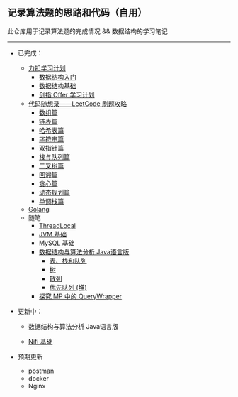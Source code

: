 ##  记录算法题的思路和代码（自用）
此仓库用于记录算法题的完成情况 && 数据结构的学习笔记
***
* 已完成：   
  * [力扣学习计划](https://leetcode-cn.com/study-plan/)
    * [数据结构入门](https://github.com/TonyHuang55/MyAlgorithmNote/tree/main/%E8%A7%A3%E9%A2%98%E6%80%9D%E8%B7%AF/%E5%8A%9B%E6%89%A3%E5%AD%A6%E4%B9%A0%E8%AE%A1%E5%88%92/%E6%95%B0%E6%8D%AE%E7%BB%93%E6%9E%84%E5%85%A5%E9%97%A8)
    * [数据结构基础](https://github.com/TonyHuang55/MyAlgorithmNote/tree/main/%E8%A7%A3%E9%A2%98%E6%80%9D%E8%B7%AF/%E5%8A%9B%E6%89%A3%E5%AD%A6%E4%B9%A0%E8%AE%A1%E5%88%92/%E6%95%B0%E6%8D%AE%E7%BB%93%E6%9E%84%E5%9F%BA%E7%A1%80)
    * [剑指 Offer 学习计划](https://github.com/TonyHuang55/MyAlgorithmNote/tree/main/%E8%A7%A3%E9%A2%98%E6%80%9D%E8%B7%AF/%E5%8A%9B%E6%89%A3%E5%AD%A6%E4%B9%A0%E8%AE%A1%E5%88%92/%E5%89%91%E6%8C%87Offer)
  * [代码随想录——LeetCode 刷题攻略](https://github.com/TonyHuang55/MyAlgorithmNote/tree/main/%E8%A7%A3%E9%A2%98%E6%80%9D%E8%B7%AF/Carl%E5%88%B7%E9%A2%98%E6%94%BB%E7%95%A5)
    * [数组篇](https://github.com/TonyHuang55/MyAlgorithmNote/tree/main/%E8%A7%A3%E9%A2%98%E6%80%9D%E8%B7%AF/Carl%E5%88%B7%E9%A2%98%E6%94%BB%E7%95%A5/%E6%95%B0%E7%BB%84)
    * [链表篇](https://github.com/TonyHuang55/MyAlgorithmNote/tree/main/%E8%A7%A3%E9%A2%98%E6%80%9D%E8%B7%AF/Carl%E5%88%B7%E9%A2%98%E6%94%BB%E7%95%A5/%E9%93%BE%E8%A1%A8)
    * [哈希表篇](https://github.com/TonyHuang55/MyAlgorithmNote/tree/main/%E8%A7%A3%E9%A2%98%E6%80%9D%E8%B7%AF/Carl%E5%88%B7%E9%A2%98%E6%94%BB%E7%95%A5/%E5%93%88%E5%B8%8C%E8%A1%A8)
    * [字符串篇](https://github.com/TonyHuang55/MyAlgorithmNote/tree/main/%E8%A7%A3%E9%A2%98%E6%80%9D%E8%B7%AF/Carl%E5%88%B7%E9%A2%98%E6%94%BB%E7%95%A5/%E5%AD%97%E7%AC%A6%E4%B8%B2)
    * 双指针篇
    * [栈与队列篇](https://github.com/TonyHuang55/MyAlgorithmNote/tree/main/%E8%A7%A3%E9%A2%98%E6%80%9D%E8%B7%AF/Carl%E5%88%B7%E9%A2%98%E6%94%BB%E7%95%A5/%E6%A0%88%E5%92%8C%E9%98%9F%E5%88%97)
    * [二叉树篇](https://github.com/TonyHuang55/MyAlgorithmNote/tree/main/%E8%A7%A3%E9%A2%98%E6%80%9D%E8%B7%AF/Carl%E5%88%B7%E9%A2%98%E6%94%BB%E7%95%A5/%E4%BA%8C%E5%8F%89%E6%A0%91)
    * [回溯篇](https://github.com/TonyHuang55/MyAlgorithmNote/tree/main/%E8%A7%A3%E9%A2%98%E6%80%9D%E8%B7%AF/Carl%E5%88%B7%E9%A2%98%E6%94%BB%E7%95%A5/%E5%9B%9E%E6%BA%AF%E7%AE%97%E6%B3%95)
    * [贪心篇](https://github.com/TonyHuang55/MyAlgorithmNote/tree/main/%E8%A7%A3%E9%A2%98%E6%80%9D%E8%B7%AF/Carl%E5%88%B7%E9%A2%98%E6%94%BB%E7%95%A5/%E8%B4%AA%E5%BF%83%E7%AE%97%E6%B3%95)
    * [动态规划篇](https://github.com/TonyHuang55/MyAlgorithmNote/tree/main/%E8%A7%A3%E9%A2%98%E6%80%9D%E8%B7%AF/Carl%E5%88%B7%E9%A2%98%E6%94%BB%E7%95%A5/%E5%8A%A8%E6%80%81%E8%A7%84%E5%88%92)
    * [单调栈篇](https://github.com/TonyHuang55/MyAlgorithmNote/tree/main/%E8%A7%A3%E9%A2%98%E6%80%9D%E8%B7%AF/Carl%E5%88%B7%E9%A2%98%E6%94%BB%E7%95%A5/%E5%8D%95%E8%B0%83%E6%A0%88)
  * [Golang](https://github.com/TonyHuang55/MyAlgorithmNote/tree/main/Golang)
  * 随笔
    * [ThreadLocal](https://github.com/TonyHuang55/MyAlgorithmNote/blob/main/%E9%9A%8F%E7%AC%94/ThreadLocal/threadlocal.md)
    * [JVM 基础](https://github.com/TonyHuang55/MyAlgorithmNote/tree/main/%E9%9A%8F%E7%AC%94/JVM)
    * [MySQL 基础](https://github.com/TonyHuang55/MyAlgorithmNote/blob/main/%E9%9A%8F%E7%AC%94/MySQL/MySQL%E5%9F%BA%E7%A1%80.md)
    * [数据结构与算法分析 Java语言版](https://github.com/TonyHuang55/MyAlgorithmNote/tree/main/%E9%9A%8F%E7%AC%94/%E6%95%B0%E6%8D%AE%E7%BB%93%E6%9E%84%E4%B8%8E%E7%AE%97%E6%B3%95%E5%88%86%E6%9E%90%20Java%E8%AF%AD%E8%A8%80%E6%8F%8F%E8%BF%B0%E7%AC%AC%E4%B8%89%E7%89%88)
        * [表、栈和队列](https://github.com/TonyHuang55/MyAlgorithmNote/blob/main/%E9%9A%8F%E7%AC%94/%E6%95%B0%E6%8D%AE%E7%BB%93%E6%9E%84%E4%B8%8E%E7%AE%97%E6%B3%95%E5%88%86%E6%9E%90%20Java%E8%AF%AD%E8%A8%80%E6%8F%8F%E8%BF%B0%E7%AC%AC%E4%B8%89%E7%89%88/3.%20%E8%A1%A8%E3%80%81%E6%A0%88%E5%92%8C%E9%98%9F%E5%88%97.md)
        * [树](https://github.com/TonyHuang55/MyAlgorithmNote/blob/main/%E9%9A%8F%E7%AC%94/%E6%95%B0%E6%8D%AE%E7%BB%93%E6%9E%84%E4%B8%8E%E7%AE%97%E6%B3%95%E5%88%86%E6%9E%90%20Java%E8%AF%AD%E8%A8%80%E6%8F%8F%E8%BF%B0%E7%AC%AC%E4%B8%89%E7%89%88/4.%20%E6%A0%91.md)
        * [散列](https://github.com/TonyHuang55/MyAlgorithmNote/blob/main/%E9%9A%8F%E7%AC%94/%E6%95%B0%E6%8D%AE%E7%BB%93%E6%9E%84%E4%B8%8E%E7%AE%97%E6%B3%95%E5%88%86%E6%9E%90%20Java%E8%AF%AD%E8%A8%80%E6%8F%8F%E8%BF%B0%E7%AC%AC%E4%B8%89%E7%89%88/5.%20%E6%95%A3%E5%88%97.md)
        * [优先队列 (堆)](https://github.com/TonyHuang55/MyAlgorithmNote/blob/main/%E9%9A%8F%E7%AC%94/%E6%95%B0%E6%8D%AE%E7%BB%93%E6%9E%84%E4%B8%8E%E7%AE%97%E6%B3%95%E5%88%86%E6%9E%90%20Java%E8%AF%AD%E8%A8%80%E6%8F%8F%E8%BF%B0%E7%AC%AC%E4%B8%89%E7%89%88/6.%20%E4%BC%98%E5%85%88%E9%98%9F%E5%88%97(%E5%A0%86).md)
    * [探究 MP 中的 QueryWrapper](https://github.com/TonyHuang55/MyAlgorithmNote/blob/main/%E9%9A%8F%E7%AC%94/%E6%8E%A2%E7%A9%B6%20MP%20%E4%B8%AD%E7%9A%84%20QueryWrapper.md)
  
* 更新中：
  * 数据结构与算法分析 Java语言版
     
  * [Nifi 基础](https://github.com/TonyHuang55/MyAlgorithmNote/blob/main/%E9%9A%8F%E7%AC%94/Nifi/Nifi%20%E5%85%A5%E9%97%A8.md)
     
* 预期更新
  * postman
  * docker
  * Nginx